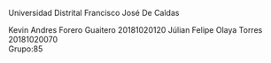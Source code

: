 Universidad Distrital Francisco José De Caldas

Kevin Andres Forero Guaitero 20181020120
Júlian Felipe Olaya Torres 20181020070	
	Grupo:85
